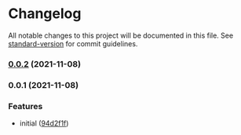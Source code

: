 # Changelog

All notable changes to this project will be documented in this file. See [standard-version](https://github.com/conventional-changelog/standard-version) for commit guidelines.

### [0.0.2](https://github.com/Djaler/vite-plugin-asciidoc/compare/v0.0.1...v0.0.2) (2021-11-08)

### 0.0.1 (2021-11-08)


### Features

* initial ([94d2f1f](https://github.com/Djaler/vite-plugin-asciidoc/commit/94d2f1f46fee3855bd77bdf56d2fcacac521df30))

